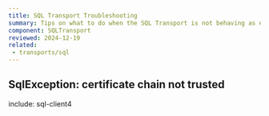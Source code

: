 ```yaml
---
title: SQL Transport Troubleshooting
summary: Tips on what to do when the SQL Transport is not behaving as expected
component: SQLTransport
reviewed: 2024-12-19
related:
 - transports/sql
---
```


## SqlException: certificate chain not trusted

include: sql-client4
